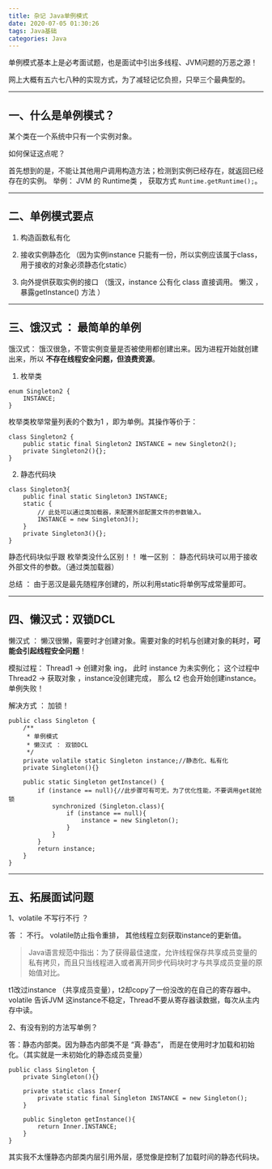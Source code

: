```yaml
---
title: 杂记 Java单例模式
date: 2020-07-05 01:30:26
tags: Java基础
categories: Java
---
```

单例模式基本上是必考面试题，也是面试中引出多线程、JVM问题的万恶之源！

网上大概有五六七八种的实现方式，为了减轻记忆负担，只举三个最典型的。

----

## 一、什么是单例模式？

某个类在一个系统中只有一个实例对象。

如何保证这点呢？

首先想到的是，不能让其他用户调用构造方法；检测到实例已经存在，就返回已经存在的实例。
举例： JVM 的 Runtime类 ， 获取方式 `Runtime.getRuntime();`。

----
## 二、单例模式要点


1. 构造函数私有化

2. 接收实例静态化
（因为实例instance 只能有一份，所以实例应该属于class， 用于接收的对象必须静态化static）

3. 向外提供获取实例的接口
（饿汉，instance 公有化 class 直接调用。 懒汉 ， 暴露getInstance() 方法 ）

<!-- more -->
----
## 三、饿汉式 ： 最简单的单例

饿汉式： 饿汉很急，不管实例变量是否被使用都创建出来。因为进程开始就创建出来，所以 **不存在线程安全问题，但浪费资源**。

1. 枚举类
```
enum Singleton2 {
    INSTANCE;
}
```
枚举类枚举常量列表的个数为1 ，即为单例。其操作等价于：
```
class Singleton2 {
    public static final Singleton2 INSTANCE = new Singleton2();
    private Singleton2(){};
}
```

2. 静态代码块

```
class Singleton3{
    public final static Singleton3 INSTANCE;
    static {
        // 此处可以通过类加载器，来配置外部配置文件的参数输入。
        INSTANCE = new Singleton3();
    }
    private Singleton3(){};
}
```
静态代码块似乎跟 枚举类没什么区别！！ 
唯一区别 ： 静态代码块可以用于接收外部文件的参数。（通过类加载器）

总结 ： 由于恶汉是最先随程序创建的，所以利用static将单例写成常量即可。

----
## 四、懒汉式：双锁DCL

懒汉式 ： 懒汉很懒，需要时才创建对象。需要对象的时机与创建对象的耗时，**可能会引起线程安全问题**！

模拟过程：
Thread1 -> 创建对象 ing， 此时 instance 为未实例化；
这个过程中 Thread2 -> 获取对象 ，instance没创建完成， 那么 t2 也会开始创建instance。单例失败！

解决方式 ： 加锁！
 
```
public class Singleton {
    /**
     * 单例模式
     * 懒汉式 ： 双锁DCL
     */
    private volatile static Singleton instance;//静态化、私有化
    private Singleton(){}

    public static Singleton getInstance() {
        if (instance == null){//此步骤可有可无，为了优化性能，不要调用get就抢锁
            synchronized (Singleton.class){
                if (instance == null){
                    instance = new Singleton();
                }
            }
        }
        return instance;
    }
}
```

----
## 五、拓展面试问题

1、volatile 不写行不行 ？

答 ： 不行。 volatile防止指令重排， 其他线程立刻获取instance的更新值。

>Java语言规范中指出：为了获得最佳速度，允许线程保存共享成员变量的私有拷贝，而且只当线程进入或者离开同步代码块时才与共享成员变量的原始值对比。

t1改过instance （共享成员变量），t2却copy了一份没改的在自己的寄存器中。 volatile 告诉JVM 这instance不稳定，Thread不要从寄存器读数据，每次从主内存中读。 


2、有没有别的方法写单例？

答：静态内部类。因为静态内部类不是 “真·静态”， 而是在使用时才加载和初始化。（其实就是一未初始化的静态成员变量）

```
public class Singleton {
    private Singleton(){}

    private static class Inner{
        private static final Singleton INSTANCE = new Singleton();
    }

    public Singleton getInstance(){
        return Inner.INSTANCE;
    }
}

```
其实我不太懂静态内部类内层引用外层，感觉像是控制了加载时间的静态代码块。 


